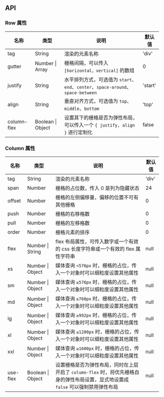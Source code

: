 ## API

### Row 属性

| 名称        | 类型              | 说明                                                                             | 默认值  |
| ----------- | ----------------- | -------------------------------------------------------------------------------- | ------- |
| tag         | String            | 渲染的元素名称                                                                   | 'div'   |
| gutter      | Number \| Array   | 栅格间隔，可以传入 `[horizontal，vertical]` 的数组                               | 0       |
| justify     | String            | 水平排列方式，可选值为 `start`、`end`、`center`、`space-around`、`space-between` | 'start' |
| align       | String            | 垂直对齐方式，可选值为 `top`、`middle`、`bottom`                                 | 'top'   |
| column-flex | Boolean \| Object | 设置其下的栅格是否为弹性布局，可以传入一个 `{ justify, align }` 进行定制化       | false   |

### Column 属性

| 名称     | 类型              | 说明                                                                                                                               | 默认值 |
| -------- | ----------------- | ---------------------------------------------------------------------------------------------------------------------------------- | ------ |
| tag      | String            | 渲染的元素名称                                                                                                                     | 'div'  |
| span     | Number            | 栅格的占位数，传入 0 是列为隐藏状态                                                                                                | 24     |
| offset   | Number            | 栅格的左侧偏移量，偏移的位置不可有其他栅格                                                                                         | 0      |
| push     | Number            | 栅格的右移格数                                                                                                                     | 0      |
| pull     | Number            | 栅格的左移格数                                                                                                                     | 0      |
| order    | Number            | 栅格元素的排序                                                                                                                     | 0      |
| flex     | Number \| String  | flex 布局属性，可传入数字或一个有效的 css 长度字符串或一个有效的 flex 属性字符串                                                   | null   |
| xs       | Number \| Object  | 媒体查询 `<576px` 时，栅格的占位，传入一个对象时可以细粒度设置其他属性                                                             | null   |
| sm       | Number \| Object  | 媒体查询 `≥576px` 时，栅格的占位，传入一个对象时可以细粒度设置其他属性                                                             | null   |
| md       | Number \| Object  | 媒体查询 `≥768px` 时，栅格的占位，传入一个对象时可以细粒度设置其他属性                                                             | null   |
| lg       | Number \| Object  | 媒体查询 `≥992px` 时，栅格的占位，传入一个对象时可以细粒度设置其他属性                                                             | null   |
| xl       | Number \| Object  | 媒体查询 `≥1200px` 时，栅格的占位，传入一个对象时可以细粒度设置其他属性                                                            | null   |
| xxl      | Number \| Object  | 媒体查询 `≥1600px` 时，栅格的占位，传入一个对象时可以细粒度设置其他属性                                                            | null   |
| use-flex | Boolean \| Object | 设置栅格是否为弹性布局，同时在上层开启了 `column-flex` 时，将优先栅格自身的弹性布局设置，显式地设置成 `false` 可以强制禁用弹性布局 | null   |
